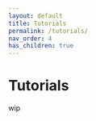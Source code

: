 ```yaml
---
layout: default
title: Tutorials
permalink: /tutorials/
nav_order: 4
has_children: true
---
```


# Tutorials

wip

